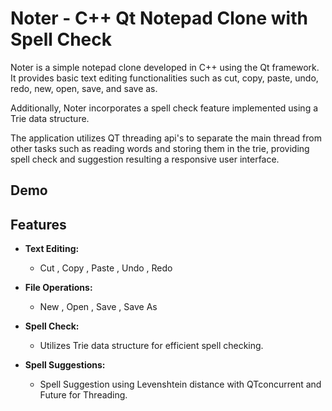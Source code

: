 # Noter - C++ Qt Notepad Clone with Spell Check

Noter is a simple notepad clone developed in C++ using the Qt framework. It provides basic text editing functionalities such as cut, copy, paste, undo, redo, new, open, save, and save as.

Additionally, Noter incorporates a spell check feature implemented using a Trie data structure.

The application utilizes QT threading api's to separate the main thread 
from other tasks such as reading words and storing them in the trie,
providing spell check and suggestion resulting a responsive user interface.

## Demo


## Features

- **Text Editing:**
  - Cut , Copy , Paste , Undo , Redo

- **File Operations:**
  - New , Open , Save , Save As

- **Spell Check:**
  - Utilizes Trie data structure for efficient spell checking.

- **Spell Suggestions:**
  - Spell Suggestion using Levenshtein distance with QTconcurrent and Future for Threading.
